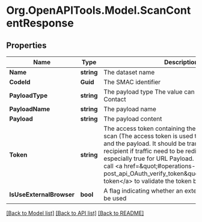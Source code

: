 # Org.OpenAPITools.Model.ScanContentResponse

## Properties

Name | Type | Description | Notes
------------ | ------------- | ------------- | -------------
**Name** | **string** | The dataset name | [optional] 
**CodeId** | **Guid** | The SMAC identifier | [optional] 
**PayloadType** | **string** | The payload type    The value can be:  - Image  - Url  - Contact | [optional] 
**PayloadName** | **string** | The payload name | [optional] 
**Payload** | **string** | The payload content | [optional] 
**Token** | **string** | The access token containing the information on the scan (The access token is used to identify the scanner and the payload.  It should be transmitted to the recipient if traffic need to be  redirected. This is especially true for URL Payload.  The recipient should call &lt;a href&#x3D;\&quot;#operations-OAuth-post_api_OAuth_verify_token\&quot;&gt;/api/OAuth/verify-token&lt;/a&gt;  to validate the token before consuming it.) | [optional] 
**IsUseExternalBrowser** | **bool** | A flag indicating whether an external browser should be used | [optional] 

[[Back to Model list]](../README.md#documentation-for-models) [[Back to API list]](../README.md#documentation-for-api-endpoints) [[Back to README]](../README.md)

